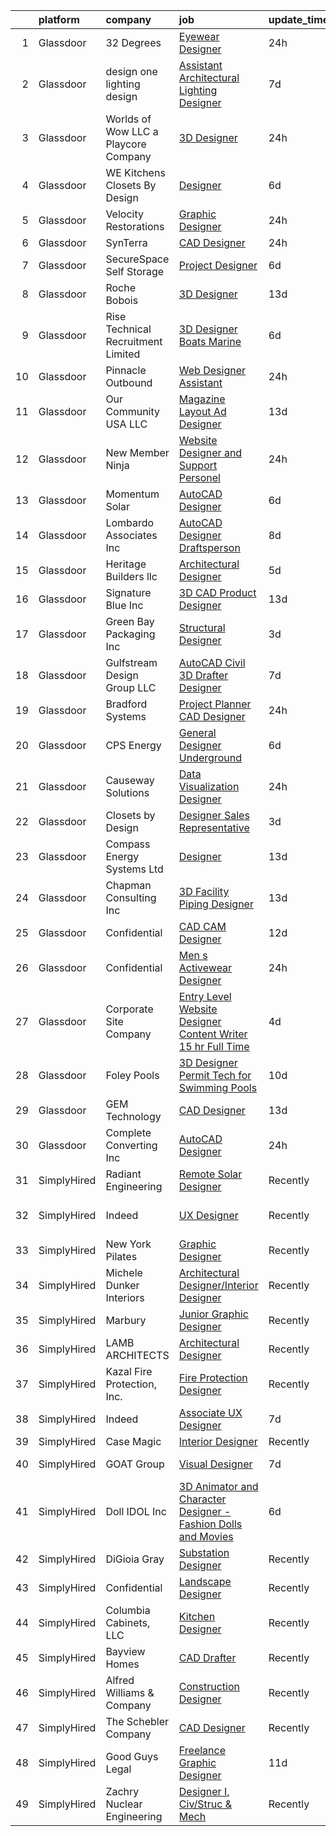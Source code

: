 

|    | platform    | company                               | job                                                                                                                                                                                                                                                                                                                                                                                                                                                                                                                                                                                                                                                                                                                                                                                                                                                                                                                                                                                                                                                                                                       | update_time   | location                  |
|---:|:------------|:--------------------------------------|:----------------------------------------------------------------------------------------------------------------------------------------------------------------------------------------------------------------------------------------------------------------------------------------------------------------------------------------------------------------------------------------------------------------------------------------------------------------------------------------------------------------------------------------------------------------------------------------------------------------------------------------------------------------------------------------------------------------------------------------------------------------------------------------------------------------------------------------------------------------------------------------------------------------------------------------------------------------------------------------------------------------------------------------------------------------------------------------------------------|:--------------|:--------------------------|
|  1 | Glassdoor   | 32 Degrees                            | [Eyewear Designer](https://www.glassdoor.com/partner/jobListing.htm?pos=120&ao=1110586&s=58&guid=00000182153d5972bcf9c3c6b299c501&src=GD_JOB_AD&t=SR&vt=w&ea=1&cs=1_ffba3fcc&cb=1658213718848&jobListingId=1008011869372&cpc=AA718BBA0476CE1A&jrtk=3-0-1g8ajqmdhkcm4801-1g8ajqme1g2po800-22bc98f1e3bd86ad--6NYlbfkN0CPEiJEzZq4I_K6S6Q9VC1QMfIsI0INZ1UYi7vjgDL48f87QLouAYwo0aqw6ZfwtYmmtV68xLmnhxcoLby6RFQGW6ygAHvP8kZZB0xDSiTAmOhPxDysMrQs1hk88Vq2IlgkqDqFlcJBs86xn-rTTDYddKA5nZToPF1Hy50eEA48YsSOD8CFvMirUwH9UFZXPXKS6goUJ4mUiFPyeESXnLrlOw9DyCSbe6sXkba0bAlZ7NxOk5GW11zFWgoenvdKSL9dXTQjF0FrAKWavMNb40l90rl_9aWNp-NH3CcFLIhNY2Do497NX8f6b123y6e2rEhlbZRc0V9LkCv30K3SreH-eC57CuZRbRolK3SqFAPK9L3Tq1va0Qm7x-ngrJmRJsVrCD1WABf8--mjZJP1w1yMeiRQhl-f8EYGObbPYJfdCLCXc3PlvUNhdoOXkVU5yg9jWNtViL5Y12WETd4h3vRAR5yPwbJL9fBFuKPd5eieUqFO1Cu27W31intbXEvaeo5ZgK3NfK7CEQ%3D%3D)                                                                                                                                                                                                                                   | 24h           | New York, NY              |
|  2 | Glassdoor   | design one lighting design            | [Assistant Architectural Lighting Designer](https://www.glassdoor.com/partner/jobListing.htm?pos=118&ao=1110586&s=58&guid=00000182153d5972bcf9c3c6b299c501&src=GD_JOB_AD&t=SR&vt=w&ea=1&cs=1_11a1f73d&cb=1658213718848&jobListingId=1007997987199&cpc=F0881FB4B112A732&jrtk=3-0-1g8ajqmdhkcm4801-1g8ajqme1g2po800-4c0aedf0e6fda878--6NYlbfkN0AS3oPsAAmCngCu4U51_2RxXyfS7TdWOFtWPOafNW52IyXYw5TLhjvsfcj4TZXJQ1zzH-20UfmQkxAIcMdSZrXDm9Ky1KN2JJcuidamg9Y5Fjz8MusjrzVrZqZC3xmTcMViLY6S1sPu1OtTCAmJZ9fgswCdoOnB-Ca27neAVfFiANR58DfgrARn93_2WRZQ-tYS-kjZyiwlQ58QRmrRQV8NFYZI-e_ZQYLzl2wMFkXqX3evOHCg6dSaAN498Zgimw5a2FG4bL1U-ACc2R287Molqurlq0rEE03uTF5yQsE9SR49u221jlWKr3NstGNYtBLbCk5WOecizXi8WEJaGGs5MPjf3CdXbtdAKiBO3Kz8IFBAjoyma9Xt8Ik6_1HRh-QS2k5m9tfkc1A3JgsefDJ8YoCrB283BO6TBXGK_aEmK_HIQxcUYZh7oyLg9y8_kUTae50N2aYXwdJAW2rpDOefNoKErogD6xd3I19o4CHSU7uAAqGtzQMlJe7SpRh85yWLK8FgwZn6uOcJawtRFOFr9d8CgIxHLvU%3D)                                                                                                                                                                                        | 7d            | New York, NY              |
|  3 | Glassdoor   | Worlds of Wow LLC  a Playcore Company | [3D Designer](https://www.glassdoor.com/partner/jobListing.htm?pos=105&ao=1110586&s=58&guid=00000182153d5972bcf9c3c6b299c501&src=GD_JOB_AD&t=SR&vt=w&ea=1&cs=1_987efd8b&cb=1658213718846&jobListingId=1008012246715&cpc=23F39E5DB52D8DE4&jrtk=3-0-1g8ajqmdhkcm4801-1g8ajqme1g2po800-c8e69efdaec14096--6NYlbfkN0C-JHwPsi4J_qJscZATRZQKhuQzhC-3btlxRVQSn4W8QPUJbBhCn84MFiCzxIYN_fZT10hneb8yQ8mnbJ33ZdPhMYIc1tBEkM1qnJL-DPDSzgI7dlBAbriE1hZZEZxsYO0rEstL0bpz2lngGHAb_DKMoN-ftWhPSlYpe64bqrTDY4ObR3EQwUKz1jlz_CGhPveSbvUone-hHP3ID_g-XKWs4iGbSPva0AhF2yYPch-Lv73HhYsK1H9rqJ2enYtQgy0EW_nYOBCTBQBOLQNoLt2CFzAdRMrmwrIw5oMrqpA3LmbP-RFrG5QSMAU4b17vut4TS4E8eWInBxx7Xoj06WNXKWqhd_Ooj6SR9-4TFbLOmrfIzd8yp0s-aYFMmq43MoFwFuIXHppTU3LUZ2nT9yPhWQzSjyIsnQv3s3hsJmiolBCs6hLnpQiNG5Brv9hdORZcR5iUzJnFLhuoxAsLllYLxJyQ_iGs2k_q_Aq5MQvbAxcJN8ONBaL9pgmlCTRwfC01IZH0g_VAiw%3D%3D)                                                                                                                                                                                                                                        | 24h           | Denton, TX                |
|  4 | Glassdoor   | WE Kitchens   Closets By Design       | [Designer](https://www.glassdoor.com/partner/jobListing.htm?pos=108&ao=1110586&s=58&guid=00000182153d5972bcf9c3c6b299c501&src=GD_JOB_AD&t=SR&vt=w&ea=1&cs=1_5c16ccfd&cb=1658213718846&jobListingId=1008000215587&cpc=24DE9B19511D139F&jrtk=3-0-1g8ajqmdhkcm4801-1g8ajqme1g2po800-bc6ca811a791c015--6NYlbfkN0B0DAwOXO1l6_98WM0PIoT-h7KtH2aVfRQx1dfyNWKYHGBIgjOKhSX4eyKbBu8LbNSb3JCUDbFFYTC3SJAhj1Ehwguqt2ZH4g6afV_WB4146_ivXIsTdPpy3p_YejEQQuMQ9bySzPmvzRnCyJls9B5bIvmvZ3YAa2-k5Q-V-vsppF7SmMM5-xAn0CXJtAC3r-DiCeFwijgG8V71REfqIswcaDEUwvclnNqnVzUNvuwf1N9odBnxBp-JTy0tc7jBHxp1mSHxktSTFZ0JOe3qdKeL17krluSLMdrXckkZUj7jpf-_bAusss0tiAR4PQBZQX0xjbQtIl2zTMv66GF3rZYB5D3IfanUsSuC4t90EjARxVVoVhJt1dExet5ltJcHMggasFkW0cW1XoEXD99siJuwuJrUv0j_4F6ymjAKwZpiaOFIMAnqL6JPzuw3yeQFbBX8auicmiQ_dV2PRObyD0p4o_EXEpAqlLLzZyJoj3Pmh-xtkfE1k0Qw)                                                                                                                                                                                                                                                                       | 6d            | Sparks, NV                |
|  5 | Glassdoor   | Velocity Restorations                 | [Graphic Designer](https://www.glassdoor.com/partner/jobListing.htm?pos=110&ao=1110586&s=58&guid=00000182153d5972bcf9c3c6b299c501&src=GD_JOB_AD&t=SR&vt=w&ea=1&cs=1_37b62a6a&cb=1658213718847&jobListingId=1008013188084&cpc=BC9CB04B69E72EC2&jrtk=3-0-1g8ajqmdhkcm4801-1g8ajqme1g2po800-718879dd498138ae--6NYlbfkN0AN77IQYG4qNB0SF0w9dx5AeT6p643ab1gAjaH6HGqssSTiJOziOUFQx-rkxQ2Qw5ZqiSzp86OiE4exoQJyMO2XAhdwGS-oqOCs2Pc9WhbFBAFnax7egHdK2Ha3IMrKVKM9fone8Cqh9ipemaNtng3ZfSxjancQh_XMC3MbpMmbdAtvXX8pZwUythVfsb4jJZ9c8ZAbfFfZLJxKDy14WTGXShCVZDIROAXWKc46A-nqq_ZN4kDkLDqjCUcjqm7LnN9JNBRAjM7j1vB5zBNr2ioAPv-xdtlIeLLWOU4_V_keVxIKiPtuI7vdOfgeyakDzZi3u_Vyc4nseSo8uxdxCF56JU2vz_qEmlVqrTOHsQYRQB5hqi_GM4t4k-aTQPzGJl5ec1vvYA0lvRUwp42rBlFVUhBsbFwRpSB-Qy2yZxgG128y11YN2YBDPJrEiyIi56EMMH-hqTd5c-8srYlhAaSjcLfm8INFxGF1e6rmBL0n3Ju8Q5kfq8Awo2XRHoJLMxdJkhIh0GCjuX9avmjziAS50J1L17LuSv5m_hk5COWiygPXuSxYEZZGmTyk0JIbnz8S7G6Bal_FWbi0jAP6_ed-U3d_3ePDmPYhJAlvuMouew%3D%3D)                                                                                                                                   | 24h           | Cantonment, FL            |
|  6 | Glassdoor   | SynTerra                              | [CAD Designer](https://www.glassdoor.com/partner/jobListing.htm?pos=115&ao=1110586&s=58&guid=00000182153d5972bcf9c3c6b299c501&src=GD_JOB_AD&t=SR&vt=w&ea=1&cs=1_b5e86e33&cb=1658213718848&jobListingId=1008012105376&cpc=2F9DD8B511C89582&jrtk=3-0-1g8ajqmdhkcm4801-1g8ajqme1g2po800-28c0747d271e5177--6NYlbfkN0DeXU0vMxLyKhfauY-dgUBa_3v1DHLtGGo4EP_Dl8CiY3vcLdlFpMXdJ-xqA98qT6LAhNZGqxjJkY0Nk7PLjW_Wi2fJ0i-HIa075ifMEUcX9VTQQN9v_A_FHtC7uvrfT0TWwLVcE0f38sXDH5KFYHSeaHXXjtkoms92MyhKBpNjaoW26qA3uiHlSzuWug4j-7e4PRCMbGlVu2wEnmD0Isavaoon3W2vdpnUaKGoQuiyOUlwNMPCtKyJRZmeLMM1qYUkSq7gAVZKgBOb2BanIpD3W_7guP3uI4wyEEuoyWZ4KB_rgMDd-H_47xIwgxfpOOiQ0-lhS87diQntoEcwpDNGwuRBPCFQgCAtokEJGhIz_EGVwnvyiX7XxT7VwnxRvuzyquhJ8nFJbg3t0xFAlBZsSAqwzxEBa-EgavrYo2Yxr7KpxRrx7-M0vaQgir3h7QzIFxVQeRO8XeDy4BEozA3_WwLOVvhyHyI6ush45OUtXmRSArMkk51iO-mGRkShKl-SuwMFi13ViQ%3D%3D)                                                                                                                                                                                                                                       | 24h           | Remote                    |
|  7 | Glassdoor   | SecureSpace Self Storage              | [Project Designer](https://www.glassdoor.com/partner/jobListing.htm?pos=119&ao=1110586&s=58&guid=00000182153d5972bcf9c3c6b299c501&src=GD_JOB_AD&t=SR&vt=w&ea=1&cs=1_b1897cf7&cb=1658213718848&jobListingId=1008001247349&cpc=009A9C8147DF705D&jrtk=3-0-1g8ajqmdhkcm4801-1g8ajqme1g2po800-b4706c3a706b925e--6NYlbfkN0CbSjGqvEM5GUL70PexnlNQ2c1fa7HJH8c8uFYAHz9A48cADa4ZixhnKPp8Q4tPlabky1i0_F5wDPrYgvrRKy9ExwYu9solxeeSTx_-tSpbzGufW3rdtG6AMN79z4TFkfrRoRSHMQCGGY9VNg7FOs0WHFgGIY6pDzSNQOzyw8tpWCYIY526cXi5njCj5cezB5Xf6turrPBp5INzUU-wJ_uw55o9wfi9LzqPp8-bSlabt3mMHWZOjbsH6XFKg9KIT_irFZflq6IOrf6W_TQI-LU_hlzuHySgfSQiLH50udu2tecsyIaP6M_O0wyTUoqmtX38KWJWggX67Hd9NnYzZy8ITkV8zjsDG0ajQ59wl1IeBtGJTizLpNeoY28FrBbPdDbCDWque8sJWAbKV0PWUu3AHxkYiaIKo16cGYtfumfbrd4SljGQgYBn010VKVTDdFjikW56-6qpTZ7PwqAe6tTwamwfAL_X3eY%3D)                                                                                                                                                                                                                                                                                 | 6d            | Remote                    |
|  8 | Glassdoor   | Roche Bobois                          | [3D Designer](https://www.glassdoor.com/partner/jobListing.htm?pos=111&ao=1110586&s=58&guid=00000182153d5972bcf9c3c6b299c501&src=GD_JOB_AD&t=SR&vt=w&ea=1&cs=1_1d517076&cb=1658213718847&jobListingId=1007985102226&cpc=9A35C3CDC9AD954F&jrtk=3-0-1g8ajqmdhkcm4801-1g8ajqme1g2po800-a7e40237fe4911eb--6NYlbfkN0BKk0BP73Edisr-wZ1rS4C1GbKnMOsvdEpjijXua_ZIvpX6JMcHyAsS3aosAQ4Kn8C_f6La2-1lbXAH81Op75Fbx73mbs5NfVlTi-gWx6V0YypcHZt8lr8YANXhHvPV1-OZdgkmJMsw9-Tue92vm-fKV39_dYts0q7QahmlcD2gWoufQp8qqYnidNMqYIY8HJsefXlc1_q77kPcuZKlX7THAJxaUrdHn4yIDNyLLCdNV3yNoTrfDe-F-dzr52VFIbLicR0oQb8Q93A6YNc_Sd92srh_2aBqQXa1cJnCjHceOfJK2tvKoWa3w6cR3qqb1vaq5w9wUDrElST_GEjyUmr0VVQL0-rGeotNKqGQ1ejSzUNajUcTJGxhq6_xG2STqDH0a5DXHo79FSCrKmnh4kRblRNbntMWiaz0BhjdCa-5TW1V8qYrUfl8FxeAGSuGDfFsHACGXroLKXw7B8ysUV71xMMIXOdZFWNNFFyc8SlluUcY8Rcf7sIV)                                                                                                                                                                                                                                                                    | 13d           | Long Island City, NY      |
|  9 | Glassdoor   | Rise Technical Recruitment Limited    | [3D Designer  Boats   Marine ](https://www.glassdoor.com/partner/jobListing.htm?pos=121&ao=1110586&s=58&guid=00000182153d5972bcf9c3c6b299c501&src=GD_JOB_AD&t=SR&vt=w&ea=1&cs=1_4c290dc5&cb=1658213718849&jobListingId=1008000115966&cpc=334ABAF5D42DC775&jrtk=3-0-1g8ajqmdhkcm4801-1g8ajqme1g2po800-be2534420ac2b5b7--6NYlbfkN0BlIR6L0eizDKDqkzeZRfLume_DxC2-xIBuckbPXhGlgQ3L_qymVEIYsseiw3-v5dHxRSEKbGbGL_QKI0jhWNvCL9OkTI8_v27PnpFRQy9sJH0QhHKKTlC8trTRyXul-ZUzG67Rv63H1ZJ02FIS0Utwfb8Txjcb6RMeZJYd5cx4QfkhiAgHGduS8Kr-SP_O6rb49fNIvt8WMMavJ9KfHt0dlBme7vQN2XDNACLBRc-0lUzKwG6TrzNY8YCUTlcHu842BDU0fmSP5P4fdZjwB44sHyCovEP2fMnTKSJHs1cOFOakdcxFLC6kqZWwyZMbNSvxJE77xoUyK4bNWL22bWxa-hF8On-_hajjCBcYD7yezxjqCPKBQgMeiTjsKNVWr30BNDWCHLWQLy5JhenLM9ubnniVWQ93AnQWm1f65Qg36NWqbv4URjUUNJxQUIt4bJZtvvlrLIGU8meZwK4P5CFTDWKYFI8OPnQRT-NApfVycTvjH21_nzeHVM8tOFVcIbSUySaKONlUD5vOPoKdjIZXn4kN6rjutXrmqJqA4SnnS1PPou41diCiCM6LXiXoz58-1ZP-sO8fUw%3D%3D)                                                                                                                                                       | 6d            | Tampa, FL                 |
| 10 | Glassdoor   | Pinnacle Outbound                     | [Web Designer   Assistant](https://www.glassdoor.com/partner/jobListing.htm?pos=124&ao=1110586&s=58&guid=00000182153d5972bcf9c3c6b299c501&src=GD_JOB_AD&t=SR&vt=w&ea=1&cs=1_e858caf9&cb=1658213718849&jobListingId=1008012177168&cpc=663B5FE45D73772E&jrtk=3-0-1g8ajqmdhkcm4801-1g8ajqme1g2po800-de12af3cf82e3526--6NYlbfkN0Bo_CM2a8GgFIiw_-9fb5ug3xmG_MFCzpxBl7ntROtVZVdEVkOeNu6_g7dZzrLIE7XKP_suQmXbqHfOo9-o9yeUV2gspVrbupkTHKfGUJu1a3IE_Sy_L4TbtjHzviAt9BIUEz1BJ_zgRU8JTlSQtLQTb-gO4wuRcSrQNJ52AVn3G7ZQsbaotmgN80VTZdM0xVPR3Mz6Q9FiIFF5dWM003RCcBjKZsIt2xT3_hGS1Y9BROBXSOk5DM-st_oX5dl8fDNFr62JPNxfYZydhgAm_8fI5eoYGxS7k50NNmneGzipnjBpSI6pRmRDPgYBlCAr-p_RGktSWx9Jv1MpFUoyPsyAv_z-My1xnY2zgD_RZripSp49dsGteGBkaPqV2Vw7FxtY6GCtb9KnMm9GMmN8ys9cmWL_SEYGvTfQ1nKNkVZkmHwDHSpl7TFqu8Kb2zYgzafKc-P99z7iG8WAUYaU26hoDtrKQ9C6FGIUwusybiV5TI2rI3_CtNCNgc2NwB10uxxhzRxmTfp5gg%3D%3D)                                                                                                                                                                                                                           | 24h           | San Marcos, TX            |
| 11 | Glassdoor   | Our Community USA LLC                 | [Magazine Layout   Ad Designer](https://www.glassdoor.com/partner/jobListing.htm?pos=129&ao=1110586&s=58&guid=00000182153d5972bcf9c3c6b299c501&src=GD_JOB_AD&t=SR&vt=w&ea=1&cs=1_0097062a&cb=1658213718849&jobListingId=1007985895017&cpc=B576E40E3A51D23B&jrtk=3-0-1g8ajqmdhkcm4801-1g8ajqme1g2po800-b3b03f71508a66bc--6NYlbfkN0AiPlG2Vn_9ND2AKFsDhSeSASDtQ_RWc9s_3N_gt0t7WOTNQjAREV2f9xBUIv_5PqYjK16-wdUvjiwckDhU7s-cnQxSB7ufkHTyC6drRw7WjurvQHuD07eFFo6u1KDe-j6Bp8ZF6IkbhulbTBBSp1wvAVNJ3uu-V003TJmIYHcoGt0EUoKeYtj7QVNgXYw3PlTqysGoKWJgtCi1J7Xb-lNaC5EQQ_Rk5ehlXBQ89L-SnmKZQIJME1kWXDA7-0bu0VCA1cwQnNj2CBRkG7G5QWV3Osd64gdkf1iTtWzob6IuCkD3s0z9cji2jj5Nrgv28T_Uq3YNbPfKIkdhKSokOPZAoUAl4HvHqOWJdo0be7MKYHkB1tvFYv29ZQ21EfgWOrxssZ75UmwiRyd3itF5n53E3Dqde9vG3SWpnrgHY1DaqVgUb0mFmZK0Ny707jb3FAz1Xb-6Rx7J8FGbnpGViJxuns0127PMSE58E3KWcbESWwuE_pnoeNvKxZPQW0nB8ATOoscZDvkrJg%3D%3D)                                                                                                                                                                                                                      | 13d           | West Palm Beach, FL       |
| 12 | Glassdoor   | New Member Ninja                      | [Website Designer and Support Personel](https://www.glassdoor.com/partner/jobListing.htm?pos=127&ao=1110586&s=58&guid=00000182153d5972bcf9c3c6b299c501&src=GD_JOB_AD&t=SR&vt=w&ea=1&cs=1_f9e5f76c&cb=1658213718849&jobListingId=1008012971729&cpc=82ABD2B5CEB98952&jrtk=3-0-1g8ajqmdhkcm4801-1g8ajqme1g2po800-4eb92f02e7c65695--6NYlbfkN0DAwgduWqBP7ymGN-lTADpinz2i-23XbRAyg5ywqS-MDfYRIU0B2snN4UPA-LShmtTdrF-T6su4JZ6JVNxnI8GY0WPbKUt8Zpr2k26afOsQ4cIEYUpICjOg5r7wJ81kIMQ6kWvPi9TbU2FwazwKSU2DnhdJCnPbgYf8uYRooDjYGiiLNOa9h9CtK9Db-JIf1fEydv8PzDcLg9ZAJDP3ET9kN-Cbab4AYnkOSJXK_n1LZPaSmd1ZVYM0-A4bmV9BNuKC3ONoN0E335jBEr76LsnqT1qBeLKmwtpl04ZWmgY2Nz5-iJtlod4CMb_dZUKnUn2wEBO-6xyrPs17BuJcLznvjwWqyTBTFNfajgPFTFXHNS7SYX2i_TrXLnAEBV8x88vje3nshxUFOdZFTb_KFwHMlP17j2_PmL9RTwr-pLc7VpJaF8ldrN9raG6iXKKefzwxMdW4R-V9DpSeAXvzrM3xREjzFneD1NeT5ckrvTHyRGqf8e3N7m8HNKb7DtU7rOEG0FqcCqjGdQ%3D%3D)                                                                                                                                                                                                              | 24h           | Remote                    |
| 13 | Glassdoor   | Momentum Solar                        | [AutoCAD Designer](https://www.glassdoor.com/partner/jobListing.htm?pos=126&ao=1110586&s=58&guid=00000182153d5972bcf9c3c6b299c501&src=GD_JOB_AD&t=SR&vt=w&ea=1&cs=1_e0509fae&cb=1658213718849&jobListingId=1008000555080&cpc=0FE1F5EA2BC84A01&jrtk=3-0-1g8ajqmdhkcm4801-1g8ajqme1g2po800-8f66ce08d7fef267--6NYlbfkN0DTCol1LSrtDeUAgJqnK5qe80nms6eFA40qXfXqIXevpFyqZJjC6Kuv_Vkb9EKEHwYS2LXhlzrYlWHtFNQmwyiSHeg4VnfMAqWMhVvdI5M1U-leCGIL7HMzoYDScsyG0zv8fpqXl6Om7FQquKZ3w4D1js1Fo_oZTrEom75wHDdN8YWGcHcInPUuMxxa5PuOQPefNe6szFX5irCFJ1KgXWbhNOVBmvb4fbVmIbMgklnLnHH4T0X3mbdLmVu7c8U7wbavgtJgUuA3LjNhd-IYg9d6J94Nb5JjiS8qQMpABJKq7A4AVYDH88WCSQ7efSc4O0-e10gbNkeU_-OsvsY4QZH-k24WGu0oLqiuNR0YXT4qLB0f_2XETVyauj-UZnOA-1Cfup5mJM58LzMnkdH1B8BV6l6_GFgqDYJmNLNBvduwUaf84j9YMftKhxGtnkfWto5l-pxsDfIP2tuX_PiXCO9PGrun2v95hoo46Qio6WYpkVlKg0emqHkj9T2hXp4P5xI%3D)                                                                                                                                                                                                                                                 | 6d            | Remote                    |
| 14 | Glassdoor   | Lombardo Associates  Inc              | [AutoCAD Designer Draftsperson](https://www.glassdoor.com/partner/jobListing.htm?pos=106&ao=1110586&s=58&guid=00000182153d5972bcf9c3c6b299c501&src=GD_JOB_AD&t=SR&vt=w&ea=1&cs=1_4237dd68&cb=1658213718846&jobListingId=1007996043853&cpc=B1198376F5A4F1A9&jrtk=3-0-1g8ajqmdhkcm4801-1g8ajqme1g2po800-1c15ac5367a0d75e--6NYlbfkN0A953Z9EfJZc5Z9y7Wb0NkuJO-5BBnqXCJSieP3bN3oT5bPCnx7cVWY1oClmkQ3jG-L0_XIvqk4h2NVzNdT9nLHi8WopQieny3EXSwCLQgjwYRxPwUbicOAxx0gLyCfna9QIkLHtRNxNTBwPFOefxmr4_sdy4VZyBt66a9rNswfF497JnwDV2H2wqNj9voygmloZHMETUUB8D3AKRDzzX8pRBYM_c6kZwt695M9xhVAc40j3gfEawWlA5aW_WhkkUPCmcCuiN8pP3IfatydAyfBCteI-2WHeQfiVxXYYSKSLi9A2jcXMwVUqLh8_AHgc3sCUAEitAv4H0co-fnSnk1r0erV6VaFR3u0xmU-AM5kcs8qm9F1KVJq8JTg5RxDfrVzsOaWo0VYIvLm3lfpUittEwqg411FAsMGwQYUqnaYpIhWZPCMG7lZ-AlRK7vSwOcECQMBGlk0CKSltPhqGMZZ_DqvmcPZXGT1tl7YzoYIA73rsgALJqez74z2fMshQlc6sfYQg5PuTg%3D%3D)                                                                                                                                                                                                                      | 8d            | Newton, MA                |
| 15 | Glassdoor   | Heritage Builders  llc                | [Architectural Designer](https://www.glassdoor.com/partner/jobListing.htm?pos=101&ao=1110586&s=58&guid=00000182153d5972bcf9c3c6b299c501&src=GD_JOB_AD&t=SR&vt=w&ea=1&cs=1_ccae4832&cb=1658213718845&jobListingId=1008002676864&cpc=AAAF46D4C5C041CE&jrtk=3-0-1g8ajqmdhkcm4801-1g8ajqme1g2po800-9ed15a083fa0175c--6NYlbfkN0CO3DEfAY9A68AIVwcxeRGvQUfeLcLgbZIyCfLEHxv2SVGa0bzAjIfwILl0dq4GuNO_88kG4JYvowRX_FrHtfSyJscSpMMYrfcn5-K8zBu97IB39UNpHB2ERG8VPOzvKEwOaO1IKSZ2VBA1NsfSv6G2k6jk7xtb18qMzDMj79eIcmTKht0izRFmhz2PLl_hHS3qYB4vtYj_N2MZpOcDwDt-ZbyhfYxgyc-AWiRXqo4KaQfsjEVHj06yk2xrIEQK5GZqMgPxyoSjYPLpzdaEB0GNjQkB9GqFVNDSntONSZ3zXevsYlncMKgKh5wMDTIWumVBlz-4bz7GdbwK2jpw60hV5lJRC4H9PG_7_nXF3irsA0cEjV8tlZkpZCNV6VjdVlT84H7uwFVo4kvSS8x3OW5tBtGt0CXRVNVeshx7tlNn2Wp6NmlaENJGilYI-vQGiGTVeTmhYyzKCl0AwF5lVqevzSbfi9AbZ0NeNF97EqoSPEo38nQC_EnDqDgznJFqd6gyNSmZBFCptA%3D%3D)                                                                                                                                                                                                                             | 5d            | Germantown, TN            |
| 16 | Glassdoor   | Signature Blue Inc                    | [3D CAD Product Designer](https://www.glassdoor.com/partner/jobListing.htm?pos=113&ao=1110586&s=58&guid=00000182153d5972bcf9c3c6b299c501&src=GD_JOB_AD&t=SR&vt=w&ea=1&cs=1_1f815a0a&cb=1658213718847&jobListingId=1007985131299&cpc=AB6E7ED505984E67&jrtk=3-0-1g8ajqmdhkcm4801-1g8ajqme1g2po800-c935f69cd6141cb5--6NYlbfkN0Bi-g4OEguhQEx4pjzkmulzkFDPdVMQm6g82nLRMcVRUF4a9O8XX7bQnHXOSYsr-Z1lYAsjII0Z5QvWE8UBfpVUpRtqS29lhzVUzTkXsA1F3d3iSDbrGSU-yoIHJgnRfXf2QSL24J15t1V9kIt1zXmE8vxNGumvGO2F6aEaeF1boqkewEQurOo-vqnn1QroqAJXxYaHwalpTIwyj7m7pQL480OCkKQ0j-g0Yb-SCLnEDCjPHN3xNCaPe9mxUqx3wA4ZIsu2nKvgl8nrfzH2oWjN8LtlQUKGK98LFkpi9bLvEm3Ac5SChvmzfdmknfSKoPlRuejyKzXBDzwM0_mttu7duJYTzqJlTNH2w6Ow8ZR66DP8Lh_KnvW3zBHbVBf8aIlYggZXzCgN-WQ8e7PCIcEaFa_EjjwfjhMZQyGY3yjyMR-4FmYK3pP-zyWzH5wt7ca2HwMA1JM-cKh7mZfcetsJajSHf94zgxSH0tAI_UGp23UW-Bo0Sj7LXAulShV9-elhZsUCL43yfQ%3D%3D)                                                                                                                                                                                                                            | 13d           | Walnut, CA                |
| 17 | Glassdoor   | Green Bay Packaging  Inc              | [Structural Designer](https://www.glassdoor.com/partner/jobListing.htm?pos=103&ao=1110586&s=58&guid=00000182153d5972bcf9c3c6b299c501&src=GD_JOB_AD&t=SR&vt=w&cs=1_371cc76b&cb=1658213718845&jobListingId=1008008972154&cpc=958A948FF02C017D&jrtk=3-0-1g8ajqmdhkcm4801-1g8ajqme1g2po800-247da59374c8b725--6NYlbfkN0BcZX8Qp8BSxLaENphAij4fyCUXXSgvBsGnp-T-uB4l8fvdukcl3N86_boCRywd4EVJofw55AIgTgW94LHktW39uwXtXN431z0mTlqIBXEm4mVyculPrcXumEVaPfe44FZar-omb3Vsg-wgkQzEMLkXavbOYj4XEMykZFWSQ5PfRv6uhgNBs7H24zcflSIfuGeUZqvh3UD-hRT4Z1hx7HUPx1ZSN8SvXoM2qdqLqumybYagCg6QWJSroDGo_OxVUvQGVzZAKFMqlL16TMLKXP6yOnHTc_ba7aP-m5ww_TDveKmiyRjDr-7gGVCa5Anzxxg4-gg2IwV1XoiUH5NV5HBJ0u5J6xTep7vTWXeQZtKlHSjk_t2UyxYCcdBb5HYkivGz9-f5iLeGk3YwikqC6ropBT6qWdemnkO6NlJ4epst1Ld3xYK6HZYlwWLIuHkdRRb1yjcsT_H-zA3uwoqZV5Jsw_7pxGNZzLBDoDj-LTBGRpJ8R4PxdFrsa2IrZpWjpvHjXW_xzjSeeDJeLnNy4iG_MKNYSB5dMor--yB0WC9gqgaP5Bw-Ocs8shqXl09FRW5NP16du9M6AFufa3O8OyKq658yhInerzdk3s4hcp7ZkV6e-myvl6uu_uTD-1BrwPMF8lAuCrY6p7xg7-G9tSYdKIODM-DQlIG3oBTgaV8hIuU1DoOXsDsWQg23jVGIITRhVWdiFSREm5VgoK3xOgrOHj2Wd3oq7aYQhcg34lmrrWeMGQkdvBoT) | 3d            | Coon Rapids, MN           |
| 18 | Glassdoor   | Gulfstream Design Group  LLC          | [AutoCAD Civil 3D Drafter Designer](https://www.glassdoor.com/partner/jobListing.htm?pos=102&ao=1110586&s=58&guid=00000182153d5972bcf9c3c6b299c501&src=GD_JOB_AD&t=SR&vt=w&ea=1&cs=1_669695c3&cb=1658213718845&jobListingId=1007998047263&cpc=621637BC199AA609&jrtk=3-0-1g8ajqmdhkcm4801-1g8ajqme1g2po800-e62dc46c15a96bb9--6NYlbfkN0BTy4Vq3kUv-8E8fBOrhZt-7WJQYqv7u2ur6JnxlE7nq8g1z8_JD7tDnMwgqGEo_02IkAD2SdQ2geHSdHQDc4A5LBgbgFZAkpfSJIJDFJJ28OVO1LvZ12zuJJrJK8nOHs58g-W4NtocEos7U4jYbhNHh2kz62hHVeeanQbhbM0oMaPANPi2o28DML3JzHKgx9ifWGEWFdRC0-QwRpN6KTLhSTYsp9RY5hPYsvbe60RztUUVktaOa0mLjD1k6zp9lUU85a4d6H6Uaw4TeNyn3Vto5CQMb94KGtNz_kPdzsQHxgAqZ1d_rNOcwvvgobOWUpG2_4wfSH6HIFBVwPzSGcYeeLxrcNxHTJnVCbTM98CFrUvrOssRIolWAKP1SVBKgYYzXxZm3_9pPOx_3cD1FZmp9ud03odaNe-35W05WYmTCjXBOLfO08diCkxBpYa_G9xheGNgDA1lCK_KKiVaixodI6GA1aF1G-hXcMGxc1-BTIPRbDc01kniynT--f-D_HpswuFts4gyAp4W7UB4dbf4)                                                                                                                                                                                                              | 7d            | Saint Augustine, FL       |
| 19 | Glassdoor   | Bradford Systems                      | [Project Planner CAD Designer](https://www.glassdoor.com/partner/jobListing.htm?pos=117&ao=1110586&s=58&guid=00000182153d5972bcf9c3c6b299c501&src=GD_JOB_AD&t=SR&vt=w&ea=1&cs=1_ad0cfba2&cb=1658213718848&jobListingId=1008012364598&cpc=D7FE8E303655E3F3&jrtk=3-0-1g8ajqmdhkcm4801-1g8ajqme1g2po800-f575c20e5352e6b0--6NYlbfkN0CIRYT8Mcjaio4eh5mRvCGevQpO-whQ0P0njH7ELyrhLcGcPaA1cIDvHNndfYszErzIhJ44eGNjuhPfKs4mBcTt7o4dBYd5rFjQOzBnoYZybT7BP7JmLSgds7pQvGofS-WrWmlhk7QgpQEjdCUkImv3UXHKen6IUWad_gMqlESZbZULIxc1pfv6bQICe4txCZ8mzYZ0cnviGtEz5jumuyln0C7hG9_QT2SmfbT9tDinTc9P8y_NEvJmcA-d7xxRTCQpUxnMMddvad2D338i9O3KJwuPS-lTUC8t12Jj2w9mpnsnvTNpiQFJqDXHE4VXcH0U-F1G-AbQra823Q-gsGmkVBtrC1AynttX1t9hjelqsh0JF6ytI9zfXpA7d4Ov4DSvQBigBqEypJgGPVSqZY13KHm__-B-2AGMdq66HzwOf-eaxzHl8zaHBO4zHZbQNh-zSe6n0dZ58HlAW6h91d5EFmPPq3QVZHLFqyINhSb3iqThEHTovseOctS1LzSy7TfPPgkkcleG0A%3D%3D)                                                                                                                                                                                                                       | 24h           | Remote                    |
| 20 | Glassdoor   | CPS Energy                            | [General Designer   Underground](https://www.glassdoor.com/partner/jobListing.htm?pos=112&ao=1110586&s=58&guid=00000182153d5972bcf9c3c6b299c501&src=GD_JOB_AD&t=SR&vt=w&cs=1_9982415e&cb=1658213718846&jobListingId=1008000649757&cpc=7BA5D3642D0850DF&jrtk=3-0-1g8ajqmdhkcm4801-1g8ajqme1g2po800-aa2f873804fe4932--6NYlbfkN0DtQSW_IO5jJzjKNTLDN7v6QaDnQ6rz0l20G-nv_S0ZsqvR087peSr8nftQpBeQQ58yuifTo376paf8qo1Z6yNqTFt_m19NBEXBI3w1Fqhhfy_G-gG-3T6vGWjDzbvsHHPCM9Pbr_eEz26nhpQ80yE-Vr8r-iRFeZG2Y1s430SSnnRKWuJ-dw55fdQuJ2CXnMczdYIoK_XP8xfghYlsjcDK_rUztZJ49-FppRxEmN066z5SPp7SphxduzmWalvPH7IdNMAYU0D55GXmBMo-WXX3mqa761tU4cY_HB2SyZm5UudPdioGnqg1u7D1HF-_2GvnN7A5Htx07CZNSp--F25frXNRNOwnCEXmGTUvwRfYYdi7AeQ-Z7R9HBBVXsFfNV2af-fRH9JPBvEewHgz3cb1tn27HIPV-A9wIvXEIJOU1OqmOjsKrfGeCplQsaORyA5QLTxxXh8tinoZ5LxsiISAMc2W6JMuEEugaH9_-plrpWC-hHqcNl9OPIBKp5g_e4SrpBGs-H5suaAu3ReOpl-LG0doxOxzzROLoXjwfAOGqaNxaBA5Zf43E6kJoWejtz4mTGf1yG6kO1Ll78EAa75cOCHMNrculwK_6cf5ohfwI_uR6rZA8TquobGl7EjxxnpB2yii4xzwj7taykZxS8A2eTW4O8mrTY4%3D)                                                                        | 6d            | San Antonio, TX           |
| 21 | Glassdoor   | Causeway Solutions                    | [Data Visualization Designer](https://www.glassdoor.com/partner/jobListing.htm?pos=130&ao=1110586&s=58&guid=00000182153d5972bcf9c3c6b299c501&src=GD_JOB_AD&t=SR&vt=w&ea=1&cs=1_692a0df0&cb=1658213718849&jobListingId=1008012527643&cpc=DE56C24FF6DEC286&jrtk=3-0-1g8ajqmdhkcm4801-1g8ajqme1g2po800-8a9ef3f491839388--6NYlbfkN0AN8TosWPrW7QbWK1II3MVvpibBvmk5ketRk8NKSQlC1FXXT31csSEHDB7qiyA4Qj_yrUxy9AjXna_FhBbsLdYfDH55t1t0_llIofeYpM-uHE5gvdIa9wioXk6OFjfF1TYcDFunt1p4b9kSXM9NWyrUo5QRnoPhwKI_867i5621QkcWwbAy2wNlIQpI_bYhQe_sG3w510e-CeniDox1tyj97-s4SDleXzuWU7q8TUIEMpZpC9_duZVe8EZSWTeMQndezlsNPtcuTSCgKDqaDb8xlfVzhwPu0QMKZz_OHJAopLav_z8CpYrbDbLIYSOsyCGApVhC-UJPyZ5UJosormLom91r5TxkN2bl3WCOhi8FqjCzv-0MGQD2pUKPjAacv3rhuOhxEz6KEnBwJzF8tF3LIYIfDhD-8L6M3iyMqkXTEkN83aLahQz_jOvAd5uJLNXWljXnNXHyWYUWHe-ujMu-kAziHLUg0lcdNxMBmGTcxjSNyiVS4Qz_RvuZmI3leMc%3D)                                                                                                                                                                                                                                      | 24h           | Remote                    |
| 22 | Glassdoor   | Closets by Design                     | [Designer Sales Representative](https://www.glassdoor.com/partner/jobListing.htm?pos=128&ao=1110586&s=58&guid=00000182153d5972bcf9c3c6b299c501&src=GD_JOB_AD&t=SR&vt=w&ea=1&cs=1_28f7326e&cb=1658213718849&jobListingId=1008008020261&cpc=3794EC2BC9A3BB0B&jrtk=3-0-1g8ajqmdhkcm4801-1g8ajqme1g2po800-befe5b57574dfce5--6NYlbfkN0CO3DEfAY9A68AIVwcxeRGvQUfeLcLgbZIyCfLEHxv2Sbs6hLhQot6-Rtk8rax9i5cNiLarGgd9B1EjWjlKakRn2WblEWjd7XRuHhbt0wer8IAWHpR_62IoQybkVBAnCFOyJA0I04u1djbcJPvy-n56SKk1bYObd1XBWO771pgaQRcprmo1yICP9GJYhlcCKDRNLvnWKUmynsp1qHPwujHjjYzn_sNPHuf7ZOW6mQyh85oWygECNEKC0pWUliHYPSdk2q2sTGMnXdWFcZt_AOqRcraZUU7NYXxKsS-T7ornVT7o_b70ziVbSTUKzxi6QRVcxbP_P_c3EsB0vwrv5fcqZA2cFhyoIFWJFlylLZolaYH6NaO51MrXrFsljEGhkgc0S_OE-UF0sbHMdkU6IxcKcuAFEYpdJm_v9gJnu2ymYPiDyYtAJWAZDChXZZ9LvBmUkfMDtJxBT3BmSh2u7mEDxcvCwLWVsStU4hPn4p2fy3M9KPWruUxoU9IesqXf4M4ulTopnIhJFA%3D%3D)                                                                                                                                                                                                                      | 3d            | Lexington, KY             |
| 23 | Glassdoor   | Compass Energy Systems Ltd            | [Designer](https://www.glassdoor.com/partner/jobListing.htm?pos=116&ao=1110586&s=58&guid=00000182153d5972bcf9c3c6b299c501&src=GD_JOB_AD&t=SR&vt=w&ea=1&cs=1_d9f6437f&cb=1658213718848&jobListingId=1007984845359&cpc=20E46BB5786CE82A&jrtk=3-0-1g8ajqmdhkcm4801-1g8ajqme1g2po800-b930a5a02d8ccd85--6NYlbfkN0A8J3fiSFuWPwN6WdXtZ_7oX_JflCgfs2ZD53Bfx_0GfTAzHskHZlWz8ncEjpI2jKIF--lQYbP_Y-QilV2JBziofW6cfpcVyQtPdJMaB55VdTBjEgBGb7v28lyYNr7MPOB22yVpMWL2fBblj7tPLitfWP1WBpctLDmL2hY0a38ggsFSbvqYoQx0EzX_puvbNK6Kn_yzFHaQIImRBGG6rITS_a_aN_cwiKvQpWJoJonmQ0gSZ6VEprj9UTkLUMsg1gAcNJkE_gfPZu9-vko38uORdNBTeAA8Qea-gqMAoooXtyqx5fL0qRHAm6ysE2VCJQBpV__t0stQdTwfH51EEs86mAzj3RQuRuxjy9DbFtZJDb-3zwX6-tmKtcHsy2NXrc4Ys-um21cvuVoKAOu595O7Etq8cqll5yHat8XXDcxc1pftY_giFWHJdvs7i4BI6OzYJEkVLWxPpHqU_sCZ9YtmGjmSgTTfslwqAy7aJ-XpAObjNVE-PK3o)                                                                                                                                                                                                                                                                       | 13d           | Houston, TX               |
| 24 | Glassdoor   | Chapman Consulting Inc                | [3D Facility   Piping Designer](https://www.glassdoor.com/partner/jobListing.htm?pos=104&ao=1110586&s=58&guid=00000182153d5972bcf9c3c6b299c501&src=GD_JOB_AD&t=SR&vt=w&ea=1&cs=1_10964fb3&cb=1658213718846&jobListingId=1007985950773&cpc=9E934515C28A9103&jrtk=3-0-1g8ajqmdhkcm4801-1g8ajqme1g2po800-1942e2590fe9d9cb--6NYlbfkN0DLWr0FuvwmpNY589ecXM0wpB-l41nBtAe9mv-PvJGiqT4i70eICYhkSDQvcovPHhDGzSuLzq6LSo9ORnq_GlqKXDMwDYYYO4AgRxLK9Ge-zstl2El_3uS8AVXBtIIFmzxL_is7fRnxVpYwDgwQkoSIwnjDmGF5oRU6Frqt-0T7aqE6-Yqbz3U76ROBjByZ-PsI4MBdxoUmhAzttTdU34cQRVeKMNAghgs67zuX5Rqt6LhCllZtoL5XTwIap_ciCC4nr70RqMFvgQpKlfMlIL3nxadHFbpjdvr9aCiY-uqXLccybS8APP3IBYgqZhO7DTOSDfcbofgLckvGcDJR-3xlr__fMtaDsLiE2vMQODx7PykoDFD9x4fcODhNyBA5aMihVMCTLDIGxFCOZBtHX4ARb_vHuleJM-QjsjZNr1v-6l85KSq8Jvdew2MIx-uJ1sUe6CSISOI1oSJFGZBgJRUlLZmPIP1oaRhBJQVSN6QPLke9mAWpWC5BjHGMqOJz5OZ5k2HW9mSnPg%3D%3D)                                                                                                                                                                                                                      | 13d           | Lafayette, LA             |
| 25 | Glassdoor   | Confidential                          | [CAD CAM Designer](https://www.glassdoor.com/partner/jobListing.htm?pos=107&ao=1110586&s=58&guid=00000182153d5972bcf9c3c6b299c501&src=GD_JOB_AD&t=SR&vt=w&ea=1&cs=1_ab8a2b9a&cb=1658213718846&jobListingId=1007987452484&cpc=C0B823A4600C5955&jrtk=3-0-1g8ajqmdhkcm4801-1g8ajqme1g2po800-3ae54a3b604e384c--6NYlbfkN0AmytORzULl3lNKpi67Bv8Efn00bPINz1uKwwJYxzHEp5tI_Q8lCOucoiwCXwfQ8j1ucTKsRTVdrEhPtZ7W-3szNgvX80VLbEBTJMJsde2pz8akU16NKO-UigiaNx7302FzK99JGh4izXIrSdFEyD_MBXnqf_PT7skfzrnXNMVpjkkKrQ6NLdwyvSTtUGseLmZj07s11RRx0pKJQGp1oyg6Swvw6m4JFRo6eDN9WzNSTNQSFdCBTrdnU14cC7gwtx_KLEcj2x78ReEu4ToGvRyVk5CF9aEk263X825-oqu4MjK_r5PE_Uj0hlsFkACXG8JeHU0H33psnD24sJ7DX5i0FssAzhUoCijYAyfXlRS8jZ2sYaxEI_k8pqJ2DL3PVxMQGz6QHtv1wyjY5_vo6QGJP08iWw7dXcWTDAQuNh3_Qk1ELOnxM8bOCzDuVUYbvBNtQy9JlUmIdjJy4Hoxsln7d8zBl6F-xowW0zo_W2W8S447iFsl9MX9KlHvJACyEQI%3D)                                                                                                                                                                                                                                                 | 12d           | Addison, IL               |
| 26 | Glassdoor   | Confidential                          | [Men s Activewear Designer](https://www.glassdoor.com/partner/jobListing.htm?pos=123&ao=1110586&s=58&guid=00000182153d5972bcf9c3c6b299c501&src=GD_JOB_AD&t=SR&vt=w&ea=1&cs=1_4eb069ca&cb=1658213718849&jobListingId=1008012247764&cpc=F793441F64F6F721&jrtk=3-0-1g8ajqmdhkcm4801-1g8ajqme1g2po800-b4ac6dd368e70700--6NYlbfkN0BONnTet2bFqUSPP_aycs2aNzSezRAxZR8saQG05REFq_vUEXYI112cEPNmJWvwPmNONWymjqOvHaQ1QclvVlquFlkAWLuLVL3YXrszhgPzG4YNbEDjy8nyhQgTGVguFv4_Bo3o039jsf0VJErrX0xCVk_kP0rXS8JVdolkAbRbwmJLRt1a7aGRXGfgSImfj-nwuDc1PY21fsdd-H-SzdA5CvFKiugbn_pcOPaV99WOV2szbNvFrmjtKfv7EKYKB4yHT94JGFltpFWc80BnN9AtjFTCR1YEtxkQeb3mYMjVBkzxQr7iQlugAUl8JhE9dDZyhtYbp0xIRMQ_MkX1MwbsWrZyFI1TI_t6QJnUeXvPcC-YJS6b4ccC3hiffEOZovcyt2eZdBfYIx9oa7Utt5CeLm3LziDlCfSlf1Nf3LB_eYsTCzv7RAN3s10UhcRDux54u1i8_Z1blImrLIdLjN6mXUvuob_E9TLy5Csdr_SnFaLNxnhmkdJuZnlXkw3AU9TfKjQ7c-s2gQ%3D%3D)                                                                                                                                                                                                                          | 24h           | New York, NY              |
| 27 | Glassdoor   | Corporate Site Company                | [Entry Level Website Designer   Content Writer    15 hr Full Time](https://www.glassdoor.com/partner/jobListing.htm?pos=125&ao=1110586&s=58&guid=00000182153d5972bcf9c3c6b299c501&src=GD_JOB_AD&t=SR&vt=w&ea=1&cs=1_d869986d&cb=1658213718849&jobListingId=1008005422187&cpc=82ABD2B5CEB98952&jrtk=3-0-1g8ajqmdhkcm4801-1g8ajqme1g2po800-92be9d51df5272a2--6NYlbfkN0AeP6dUjUDB9_ebEcF2hELKmsUMVtDnSXhyPsB9H9xn6zkZG4aBC3_DKnjOE0DM6m0CWW-J6CIcx2zvDGDz7nXs1Tn_i37ZopexDdKGPN1ViO--3Bhm06Wx-NkSSRGfiuHLb7OyN8xA9F3RlPGBbLSC3Gq4Z1pag-r5TSCaRllGy55U5amaOr8mWfTHrEao9SA-Pev1S8tQa8nfiImEl171ubVVlA709RAsw2VPObCaQqC2lPWGmaECF9YVuf1BPIxfNZN-n-tMPJdYQf29Bwhxgcvy3XhevRv0xvmFcgHqPQ-0gu9xWMDyNXlzh1qvcWMrByIu6BGqhz-LvGCJiL7Lq7bQL5uFsTxgR8wW_gW-N8t4jzTDHlcmFFndJHT2Ol8-hJuq2xS-z76LIodJJTTSLDy3VsvVzrL52DzLdQIijxQcUF3JhDQ5Y6vr2zooqxkLEdvl3l182j2Z_UYseYvV-2cWa3WbjVaRa3SowYslP3o6bKuKXDSFml2JQ-00Vg9QOdILnO2SEw%3D%3D)                                                                                                                                                                                   | 4d            | Raleigh, NC               |
| 28 | Glassdoor   | Foley Pools                           | [3D Designer  Permit Tech for Swimming Pools](https://www.glassdoor.com/partner/jobListing.htm?pos=114&ao=1110586&s=58&guid=00000182153d5972bcf9c3c6b299c501&src=GD_JOB_AD&t=SR&vt=w&ea=1&cs=1_ff8874cb&cb=1658213718847&jobListingId=1007993046755&cpc=63DC0C03592DB700&jrtk=3-0-1g8ajqmdhkcm4801-1g8ajqme1g2po800-d326e57e15e7b82f--6NYlbfkN0B8Fj2DhOeYcZaDgkytag8UKM9jcC-2dCk2VsbwcCNdYswktlBlSFerdvbNizkkiMTYK_Za8k49YSioY7mJW_Dw8ENANLXEynGjtxJnPky1XcM6TAwNEXqP6Y8RDP9yLPQJPAhUtjQBkJoMnaE1ZrUhaQX_UgBcMTnfZl_9xT5K8qF8OC6MCrcDAC1lD0r-3bHMQYVdb8T1MwNI86wbhrxjTWb3I8_6IedNeHZ15ZUbnN_3I3oCzPBJjCpl-BClTVszIyKkpbLnThCSWgObtpgZzX2UBTLL8bNVsVwfMY-plSkrtjYzkYcyCE1VjSWHAMOrl-sxsIP4ukE4XJwv_zmoNDoDLjaMY2UPq0pAkTZUdZ8vuZq4W5vyWj5MxdpDlrXgaHhilrxfRA-ox7RPuNvnB6qTxQssFT1gv9Kl068rcO0P5Z5R9i0mVm8ezTLeR8EgWIWbeo7nrPCVbsecct3eX-DkUcw9UM96D371IHZmy4jmHcoRZE1w-qH2fUdcrIHQD0mPL-9Po3WZyBXwgG0CiXXY8NwTOY4%3D)                                                                                                                                                                                      | 10d           | Prosper, TX               |
| 29 | Glassdoor   | GEM Technology                        | [CAD Designer](https://www.glassdoor.com/partner/jobListing.htm?pos=122&ao=1110586&s=58&guid=00000182153d5972bcf9c3c6b299c501&src=GD_JOB_AD&t=SR&vt=w&ea=1&cs=1_f3aa83fb&cb=1658213718849&jobListingId=1007984812731&cpc=E6B95A06C1BC174B&jrtk=3-0-1g8ajqmdhkcm4801-1g8ajqme1g2po800-bd7d52c35ee6e9be--6NYlbfkN0DlcaguI4sweZRKJTadbViwUmuipadyC1IVR7LlJxAnY3ZOe5e_slvkrj--CbdG1yGhiHAnmnE6MmiVRcIyrgSFucHCnpg3aiQUVOiBSwymqoQ9lFkmAirctWJGZ3qnUaJrl9w9iL1ThWFBvGh029x3hXJJKMos4BX-u6YqabtcbZaw9iY0gCLAxPgadHGR5TL1JXYTSsz-MwdyNHoDgfVSlMHzeGUyLsJqjqJ_oPZxG6bI-TFXMjV4a7h4E0y287AdjpmRe15_ftTdmboXwTDHCzfFV_MjCaxPNiy-jtjgnuQNnZ0kZ4F3Mg5_nTQgR1v7SpRTZC9EBCaQwKIlOAtdxJlChBq7EDPcd62TXG8yWS0dwCIGxqCL8zx2MV42R6KUp6qivZFB3YbTsbUmQ3fplFiAiO5S7hZQAwIr6Io6_MAvUmPsGeB8nnPpN8uGUdxiw2joKu52O98RzAg7aVH6OXOFim1wqKA8ps-tpbwhqieBhsytAAfcuqtrUvl5tPo%3D)                                                                                                                                                                                                                                                     | 13d           | Oak Ridge, TN             |
| 30 | Glassdoor   | Complete Converting Inc               | [AutoCAD Designer](https://www.glassdoor.com/partner/jobListing.htm?pos=109&ao=1110586&s=58&guid=00000182153d5972bcf9c3c6b299c501&src=GD_JOB_AD&t=SR&vt=w&ea=1&cs=1_aadfa488&cb=1658213718847&jobListingId=1008012279848&cpc=DC9AC89B084A0A76&jrtk=3-0-1g8ajqmdhkcm4801-1g8ajqme1g2po800-072ae327b159d01a--6NYlbfkN0DLxniXb9xd09bch3T7EymxCrgj1jiT2kSu__xrmi42oCz9LhPSIgqDJ6sGL-UeT3goIOvxzJ-wjjQ-YnmgeEW2txZSELr4md9khjf-cjBjixGnQtsV8Yu9Wb1Ho_z2iOq1FmWs9si_lsuUPhTt9CUIgkB75IQTtPhAvVyZV986DG4voNPSBHSAJ6TZ7DBrEX4k-gHDptaxCeZewh3CThWzTBhsBDX-rzxcNCsm90Hhl9_LI_LIDpn7ugq72Fdbeb4FT5w2oJkreMFtUyrxJCKiE7u8oGj4TcITD1at1p9apCAUWwmuk6jZXQzN6cYrF1sciDbFSxkDV9QIfO-bwh6qlWVwc9EaX2pqq8F98FCNzhOdqkNZbuQiaDPUv3upyty427FHzKa1f7d9xxaaasA_2HHDSoxkmIM_J0MmISDZFFxTuiC0OceoMayq6UvHgUzSeYH2fZEEdyBI_90yA2zKZTHyHCOJjzy_u3fj7UOH5oFGHHx-PRPlMMt8OMW7L16Hbfehlzzuag%3D%3D)                                                                                                                                                                                                                                   | 24h           | Toledo, OH                |
| 31 | SimplyHired | Radiant Engineering                   | [Remote Solar Designer](https://www.simplyhired.com/job/D3GdbkWMzKUtzwulUgKYJH90rDp6E9EA_Jl7K3c5YfTSJxYWAYTe7A?q=3d+designer)                                                                                                                                                                                                                                                                                                                                                                                                                                                                                                                                                                                                                                                                                                                                                                                                                                                                                                                                                                             | Recently      | Remote                    |
| 32 | SimplyHired | Indeed                                | [UX Designer](https://www.simplyhired.com/job/7GiZIE7D3Vdy_WwQaWJKRxT3iPyT6Rqzli4Zo5eTP3IEz4tsOt1bKA?q=3d+designer)                                                                                                                                                                                                                                                                                                                                                                                                                                                                                                                                                                                                                                                                                                                                                                                                                                                                                                                                                                                       | Recently      | United States +1 location |
| 33 | SimplyHired | New York Pilates                      | [Graphic Designer](https://www.simplyhired.com/job/w3DLxUQ4LJmwg40zBP3r2mWd0aCE4bRwokq6CGH56nxEJ_1mOgG6Uw?q=3d+designer)                                                                                                                                                                                                                                                                                                                                                                                                                                                                                                                                                                                                                                                                                                                                                                                                                                                                                                                                                                                  | Recently      | Remote                    |
| 34 | SimplyHired | Michele Dunker Interiors              | [Architectural Designer/Interior Designer](https://www.simplyhired.com/job/uDZ1Uqr1SDUoachiJ2OJjx2UsJW1pAkh3GuVjip16ZWjcGHRRfCXWg?q=3d+designer)                                                                                                                                                                                                                                                                                                                                                                                                                                                                                                                                                                                                                                                                                                                                                                                                                                                                                                                                                          | Recently      | Logan, UT                 |
| 35 | SimplyHired | Marbury                               | [Junior Graphic Designer](https://www.simplyhired.com/job/MH8gQthZdwZl4mhAOI5f9bItaWa8oPpv_aqPrn1pKm0Dzb0oAGGYEA?q=3d+designer)                                                                                                                                                                                                                                                                                                                                                                                                                                                                                                                                                                                                                                                                                                                                                                                                                                                                                                                                                                           | Recently      | Remote                    |
| 36 | SimplyHired | LAMB ARCHITECTS                       | [Architectural Designer](https://www.simplyhired.com/job/JaW5YPB5C5nl4ixYZMWC8AO5GDQ7xdkS3niZ3WJqlHjIY2UGklAF5w?q=3d+designer)                                                                                                                                                                                                                                                                                                                                                                                                                                                                                                                                                                                                                                                                                                                                                                                                                                                                                                                                                                            | Recently      | Remote                    |
| 37 | SimplyHired | Kazal Fire Protection, Inc.           | [Fire Protection Designer](https://www.simplyhired.com/job/Q1dex7tsETJdCpyGTi2pJ3hAmarCmHZ8pckYRk6idfy2Qmg3shUp5g?q=3d+designer)                                                                                                                                                                                                                                                                                                                                                                                                                                                                                                                                                                                                                                                                                                                                                                                                                                                                                                                                                                          | Recently      | Tucson, AZ                |
| 38 | SimplyHired | Indeed                                | [Associate UX Designer](https://www.simplyhired.com/job/y75IqfRMUscDJmYKeCI5NvcUfLhyZrrGWqVE-NjMkkVkepW_Qx-Y2Q?q=3d+designer)                                                                                                                                                                                                                                                                                                                                                                                                                                                                                                                                                                                                                                                                                                                                                                                                                                                                                                                                                                             | 7d            | United States             |
| 39 | SimplyHired | Case Magic                            | [Interior Designer](https://www.simplyhired.com/job/WAgF14JmswB6TGD-JUfpPD-963ncL4DfuCrtth1pVIXsR89yXGJEBA?q=3d+designer)                                                                                                                                                                                                                                                                                                                                                                                                                                                                                                                                                                                                                                                                                                                                                                                                                                                                                                                                                                                 | Recently      | Remote                    |
| 40 | SimplyHired | GOAT Group                            | [Visual Designer](https://www.simplyhired.com/job/_pMABjasQnC6Kjsddnao3Avqh1mQpX-KZKVbp3CiHlY0QuQRBSVq1g?q=3d+designer)                                                                                                                                                                                                                                                                                                                                                                                                                                                                                                                                                                                                                                                                                                                                                                                                                                                                                                                                                                                   | 7d            | Los Angeles, CA           |
| 41 | SimplyHired | Doll IDOL Inc                         | [3D Animator and Character Designer - Fashion Dolls and Movies](https://www.simplyhired.com/job/oJsChHhRGDGGv1b2M24ayc9JsQsRPOlzTvatMdY-Lt4z2yFcMCnNgA?q=3d+designer)                                                                                                                                                                                                                                                                                                                                                                                                                                                                                                                                                                                                                                                                                                                                                                                                                                                                                                                                     | 6d            | Remote                    |
| 42 | SimplyHired | DiGioia Gray                          | [Substation Designer](https://www.simplyhired.com/job/cJ6s5TXNv_hzKs9gglbZhKnpHSxSQ2OzBrO6TcF_-ueiI1IZb9Omzg?q=3d+designer)                                                                                                                                                                                                                                                                                                                                                                                                                                                                                                                                                                                                                                                                                                                                                                                                                                                                                                                                                                               | Recently      | Charlotte, NC             |
| 43 | SimplyHired | Confidential                          | [Landscape Designer](https://www.simplyhired.com/job/AwaRZXDY5AkxbVbroXbHRKs5Q4soyaXqzYBPgFIS8KIpqFqVpDuY6A?q=3d+designer)                                                                                                                                                                                                                                                                                                                                                                                                                                                                                                                                                                                                                                                                                                                                                                                                                                                                                                                                                                                | Recently      | Westbury, NY              |
| 44 | SimplyHired | Columbia Cabinets, LLC                | [Kitchen Designer](https://www.simplyhired.com/job/ty7SJoHsALjVKosy5QIh96yAq8F-m-ys0SlPYm_y36PXnHdR2ai1sQ?q=3d+designer)                                                                                                                                                                                                                                                                                                                                                                                                                                                                                                                                                                                                                                                                                                                                                                                                                                                                                                                                                                                  | Recently      | Armonk, NY                |
| 45 | SimplyHired | Bayview Homes                         | [CAD Drafter](https://www.simplyhired.com/job/VsRFqBLt4JKaGrDDjV0f2Jq11OdHTY8Mv5YmPCyYvSekx9b2bwrgLw?q=3d+designer)                                                                                                                                                                                                                                                                                                                                                                                                                                                                                                                                                                                                                                                                                                                                                                                                                                                                                                                                                                                       | Recently      | Remote                    |
| 46 | SimplyHired | Alfred Williams & Company             | [Construction Designer](https://www.simplyhired.com/job/WoRhtDbQOhNubS15VfOx8U9U6PT8vvSWWx3Or_0eUd2VnZ57jBwQww?q=3d+designer)                                                                                                                                                                                                                                                                                                                                                                                                                                                                                                                                                                                                                                                                                                                                                                                                                                                                                                                                                                             | Recently      | Nashville, TN             |
| 47 | SimplyHired | The Schebler Company                  | [CAD Designer](https://www.simplyhired.com/job/bZ0c8zgZ1BdXsHEuHkikWfgNOPP-3A9HsvBwvOfDqMnT5A0t-tn9Tw?q=3d+designer)                                                                                                                                                                                                                                                                                                                                                                                                                                                                                                                                                                                                                                                                                                                                                                                                                                                                                                                                                                                      | Recently      | Bettendorf, IA            |
| 48 | SimplyHired | Good Guys Legal                       | [Freelance Graphic Designer](https://www.simplyhired.com/job/jM1OHYhB0Kfw4TqnTCopBSQInBBYgm1dZI-1q0Tbs6fAsULJpHfgCw?q=3d+designer)                                                                                                                                                                                                                                                                                                                                                                                                                                                                                                                                                                                                                                                                                                                                                                                                                                                                                                                                                                        | 11d           | Remote                    |
| 49 | SimplyHired | Zachry Nuclear Engineering            | [Designer I, Civ/Struc & Mech](https://www.simplyhired.com/job/OwigtZ92cdxwq7SRhMPaIE8A_RaPUENHZYlRzce8D3Mf8vo1OBOOsA?q=3d+designer)                                                                                                                                                                                                                                                                                                                                                                                                                                                                                                                                                                                                                                                                                                                                                                                                                                                                                                                                                                      | Recently      | Stonington, CT            |
